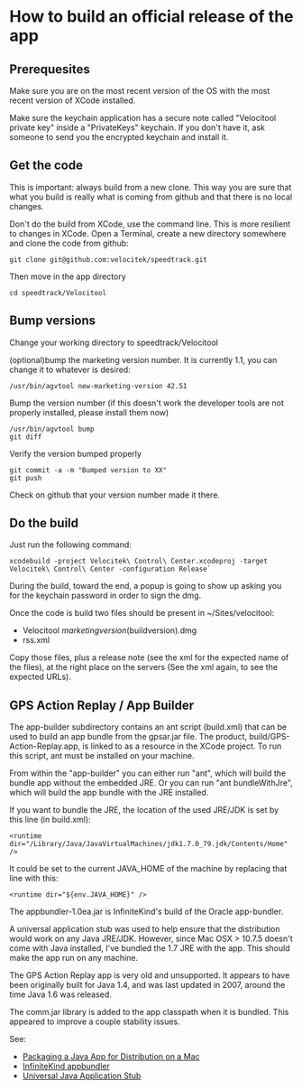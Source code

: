 How to build an official release of the app
===========================================

Prerequesites
-------------

Make sure you are on the most recent version of the OS with the most recent version of XCode installed.

Make sure the keychain application has a secure note called "Velocitool private key" inside a "PrivateKeys" keychain. If you don't have it, ask someone to send you the encrypted keychain and install it.

Get the code
------------

This is important: always build from a new clone. This way you are sure that what you build is really what is coming from github and that there is no local changes.

Don't do the build from XCode, use the command line. This is more resilient to changes in XCode. Open a Terminal, create a new directory somewhere and clone the code from github:

    git clone git@github.com:velocitek/speedtrack.git

Then move in the app directory

    cd speedtrack/Velocitool


Bump versions
-------------

Change your working directory to speedtrack/Velocitool

(optional)bump the marketing version number. It is currently 1.1, you can change it to whatever is desired:

    /usr/bin/agvtool new-marketing-version 42.51

Bump the version number (if this doesn't work the developer tools are not properly installed, please install them now)

    /usr/bin/agvtool bump
    git diff

Verify the version bumped properly

    git commit -a -m "Bumped version to XX"
    git push

Check on github that your version number made it there.


Do the build
------------

Just run the following command:

    xcodebuild -project Velocitek\ Control\ Center.xcodeproj -target Velocitek\ Control\ Center -configuration Release`

During the build, toward the end, a popup is going to show up asking you for the keychain password in order to sign the dmg.

Once the code is build two files should be present in ~/Sites/velocitool:

* Velocitool $marketingversion($buildversion).dmg
* rss.xml

Copy those files, plus a release note (see the xml for the expected name of the files), at the right place on the servers (See the xml again, to see the expected URLs).

GPS Action Replay / App Builder
-------------------------------

The app-builder subdirectory contains an ant script (build.xml) that can be used to build an app bundle from the gpsar.jar file. The product, build/GPS-Action-Replay.app, is linked to as a resource in the XCode project. To run this script, ant must be installed on your machine.

From within the "app-builder" you can either run "ant", which will build the bundle app without the embedded JRE. Or you can run "ant bundleWithJre", which will build the app bundle with the JRE installed.

If you want to bundle the JRE, the location of the used JRE/JDK is set by this line (in build.xml):

    <runtime dir="/Library/Java/JavaVirtualMachines/jdk1.7.0_79.jdk/Contents/Home" />

It could be set to the current JAVA_HOME of the machine by replacing that line with this:

    <runtime dir="${env.JAVA_HOME}" />

The appbundler-1.0ea.jar is InfiniteKind's build of the Oracle app-bundler.

A universal application stub was used to help ensure that the distribution would work on any Java JRE/JDK. However, since Mac OSX > 10.7.5 doesn't come with Java installed, I've bundled the 1.7 JRE with the app. This should make the app run on any machine.

The GPS Action Replay app is very old and unsupported. It appears to have been originally built for Java 1.4, and was last updated in 2007, around the time Java 1.6 was released.

The comm.jar library is added to the app classpath when it is bundled. This appeared to improve a couple stability issues.

See:
* [Packaging a Java App for Distribution on a Mac](http://docs.oracle.com/javase/7/docs/technotes/guides/jweb/packagingAppsForMac.html)
* [InfiniteKind appbundler](https://bitbucket.org/infinitekind/appbundler)
* [Universal Java Application Stub](https://github.com/tofi86/universalJavaApplicationStub)
